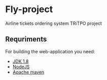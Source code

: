 # Fly-project
Airline tickets ordering system
TRiTPO project
## Requriments
For building the web-application you need:

- [JDK 1.8](http://www.oracle.com/technetwork/java/javase/downloads/jdk8-downloads-2133151.html)
- [NodeJS](https://nodejs.org)
- [Apache maven](https://maven.apache.org/) 

